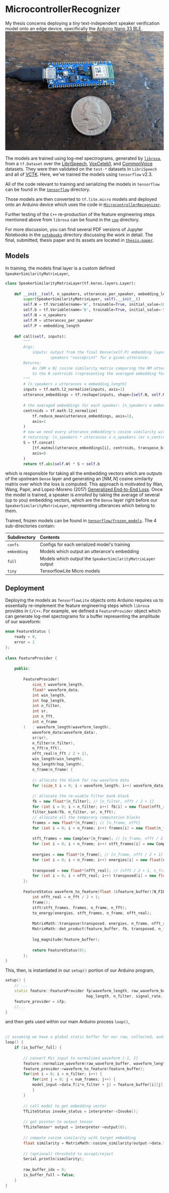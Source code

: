 # MicrocontrollerRecognizer
My thesis concerns deploying a *tiny* text-independent speaker verification model onto an edge device, specifically the [Arduino Nano 33 BLE](https://store.arduino.cc/usa/nano-33-ble). ![Arduino-Device](./thesis-paper/assets/section4/arduino_nano_ble_sense.jpg)

The models are trained using log-mel spectrograms, generated by [`librosa`](https://librosa.org/doc/latest/generated/librosa.feature.melspectrogram.html), from a `tf.Dataset` over the [LibriSpeech](http://www.openslr.org/12/), [VoxCeleb1](https://www.robots.ox.ac.uk/~vgg/data/voxceleb/), and [CommonVoice](https://commonvoice.mozilla.org/en/datasets) datasets. They were then validated on the `test-*` datasets in `LibriSpeech` and all of [VCTK](https://datashare.is.ed.ac.uk/handle/10283/3443). Here, we've trained the models using `tensorflow` v2.3.

All of the code relevant to training and serializing the models in `tensorflow` can be found in the [`tensorflow`](./tensorflow) directory.

Those models are then converted to `tf.lite.micro` models and deployed onto an Arduino device which uses the code in [`MicrocontrollerRecognizer`](./MicrocontrollerRecognizer).

Further testing of the `C++` re-production of the feature engineering steps mentioned above from `librosa` can be found in the [`cpp`](./cpp) directory.

For more discussion, you can find several PDF versions of Jupyter Notebooks in the [`notebooks`](./notebooks) directory discussing the work in detail. The final, submitted, thesis paper and its assets are located in [`thesis-paper`](./thesis-paper). 

## Models
In training, the models final layer is a custom defined `SpeakerSimilarityMatrixLayer`, 
```python
class SpeakerSimilarityMatrixLayer(tf.keras.layers.Layer):

    def __init__(self, n_speakers, utterances_per_speaker, embedding_length):
        super(SpeakerSimilarityMatrixLayer, self).__init__()
        self.W = tf.Variable(name='W', trainable=True, initial_value=10.)
        self.b = tf.Variable(name='b', trainable=True, initial_value=-5.)
        self.N = n_speakers
        self.M = utterances_per_speaker
        self.P = embedding_length

    def call(self, inputs):
        """
        Args:
            inputs: output from the final Dense(self.P) embedding layer, representing each
                    speakers "voiceprint" for a given utterance.
        Returns:
            An [NM x N] cosine similarity matrix comparing the NM utterances in each column
            to the N centroids (representing the averaged embedding for a given speaker).
        """
        # [n_speakers x utterances x embedding_length]
        inputs = tf.math.l2_normalize(inputs, axis=1)
        utterance_embeddings = tf.reshape(inputs, shape=[self.N, self.M, self.P])

        # the averaged embeddings for each speaker: [n_speakers x embedding_length]
        centroids = tf.math.l2_normalize(
            tf.reduce_mean(utterance_embeddings, axis=1),
            axis=1
        )
        # now we need every utterance_embedding's cosine similarity with those centroids
        # returning: [n_speakers * utterances x n_speakers (or n_centroids)]
        S = tf.concat(
            [tf.matmul(utterance_embeddings[i], centroids, transpose_b=True) for i in range(self.N)],
            axis=0
        )
        return tf.abs(self.W) * S + self.b
```
which is responsible for taking all the embedding vectors which are outputs of the upstream `Dense` layer 
and generating an $[NM,N]$ cosine similarity matrix over which the loss is computed. This approach is motivated
by Wan, Wang, Papir, and Lopez-Moreno (2017) [Generalized End-to-End Loss](https://arxiv.org/abs/1710.10467). Once 
the model is trained, a speaker is _enrolled_ by taking the average of several (up to you) embedding vectors, which are 
the `Dense` layer right before our `SpeakerSimilarityMatrixLayer`, representing utterances which belong to them. 

Trained, frozen models can be found in [`tensorflow/frozen_models`](./tensorflow/frozen_models). The 4 sub-directories contain:

| Subdirectory | Contents                                     |
| :----------- | :--------------------------------------------|
| `confs`      | Configs for each serialized model's training |
| `embedding`  | Models which output an utterance's embedding |
| `full`       | Models which output the `SpeakerSimilarityMatrixLayer` output|
| `tiny`       | TensorflowLite Micro models | 

## Deployment
Deploying the models as `TensorflowLite` objects onto Arduino requires us to essentially re-implement the feature engineering steps which `librosa` provides in `C/C++`. For example, we defined a `FeatureProvider` object which can generate log-mel spectograms for a buffer representing the amplitude of our waveform:
```cpp
enum FeatureStatus {
    ready = 0,
    error = 1
};

class FeatureProvider {

    public:

        FeatureProvider(
            size_t waveform_length,
            float* waveform_data,
            int win_length,
            int hop_length,
            int n_filter,
            int sr, 
            int n_fft,
            int n_frame
        )   : waveform_length(waveform_length),
            waveform_data(waveform_data),
            sr(sr),
            n_filter(n_filter),
            n_fft(n_fft),
            nfft_real(n_fft / 2 + 1),
            win_length(win_length),
            hop_length(hop_length),
            n_frame(n_frame) {

            // allocate the block for raw waveform data
            for (size_t i = 0; i < waveform_length; i++) waveform_data[i] = 0;

            // allocate the re-usable filter bank block
            fb = new float*[n_filter]; // [n_filter, nfft / 2 + 1]
            for (int i = 0; i < n_filter; i++) fb[i] = new float[nfft_real]; 
            filter_bank(fb, n_filter, sr, n_fft);
            // allocate all the temporary computation blocks
            frames = new float*[n_frame]; // [n_frame, nfft]
            for (int i = 0; i < n_frame; i++) frames[i] = new float[n_fft]; 

            stft_frames = new Complex*[n_frame]; // [n_frame, nfft / 2 + 1]
            for (int i = 0; i < n_frame; i++) stft_frames[i] = new Complex[nfft_real];
            
            energies = new float*[n_frame]; // [n_frame, nfft / 2 + 1]
            for (int i = 0; i < n_frame; i++) energies[i] = new float[nfft_real];
            
            transposed = new float*[nfft_real]; // [nfft / 2 + 1, n_frame]
            for (int i = 0; i < nfft_real; i++) transposed[i] = new float[n_frame];
        };

        FeatureStatus waveform_to_feature(float (&feature_buffer)[N_FILTER][N_FRAME]) {
            int nfft_real = n_fft / 2 + 1;
            frame();
            stft(stft_frames, frames, n_frame, n_fft);
            to_energy(energies, stft_frames, n_frame, nfft_real);

            MatrixMath::transpose(transposed, energies, n_frame, nfft_real);
            MatrixMath::dot_product(feature_buffer, fb, transposed, n_filter, nfft_real, nfft_real, n_frame);

            log_magnitude(feature_buffer);

            return FeatureStatus(0);
        };
}
```
This, then, is instantiated in our `setup()` portion of our Arduino program,
```cpp
setup() {
    // ...
    static feature::FeatureProvider fp(waveform_length, raw_waveform_buffer, window_length, 
                                    hop_length, n_filter, signal_rate, nfft, num_frames);
    feature_provider = &fp;
    //...
}
```

and then gets used within our main Arduino process `loop()`,
```cpp

// assuming we have a global static buffer for our raw, collected, audio
loop() {
    if (is_buffer_full) {
    
        // convert Mic input to normalized waveform [-1, 1]
        feature::normalize_waveform(raw_waveform_buffer, waveform_length);
        feature_provider->waveform_to_feature(feature_buffer);
        for(int i = 0; i < n_filter; i++) {
            for(int j = 0; j < num_frames; j++) {
            model_input->data.f[i*n_filter + j] = feature_buffer[i][j];
            }
        }
        
        // call model to get embedding vector
        TfLiteStatus invoke_status = interpreter->Invoke();
        
        // get pointer to output tensor
        TfLiteTensor* output = interpreter->output(0);
        
        // compute cosine similarity with target embedding
        float similarity = MatrixMath::cosine_similarity(output->data.f, enrolled_embedding, embedding_len);
        
        // (optional) threshold to accept/reject
        Serial.println(similarity);

        raw_buffer_idx = 0;
        is_buffer_full = false;
    }
}
```
